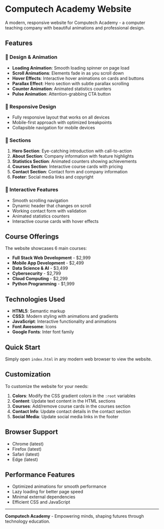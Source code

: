 # Computech Academy Website

A modern, responsive website for Computech Academy - a computer teaching company with beautiful animations and professional design.

## Features

### 🎨 Design & Animation
- **Loading Animation**: Smooth loading spinner on page load
- **Scroll Animations**: Elements fade in as you scroll down
- **Hover Effects**: Interactive hover animations on cards and buttons
- **Parallax Effect**: Hero section with subtle parallax scrolling
- **Counter Animation**: Animated statistics counters
- **Pulse Animation**: Attention-grabbing CTA button

### 📱 Responsive Design
- Fully responsive layout that works on all devices
- Mobile-first approach with optimized breakpoints
- Collapsible navigation for mobile devices

### 🎯 Sections
1. **Hero Section**: Eye-catching introduction with call-to-action
2. **About Section**: Company information with feature highlights
3. **Statistics Section**: Animated counters showing achievements
4. **Courses Section**: Interactive course cards with pricing
5. **Contact Section**: Contact form and company information
6. **Footer**: Social media links and copyright

### 🚀 Interactive Features
- Smooth scrolling navigation
- Dynamic header that changes on scroll
- Working contact form with validation
- Animated statistics counters
- Interactive course cards with hover effects

## Course Offerings

The website showcases 6 main courses:
- **Full Stack Web Development** - $2,999
- **Mobile App Development** - $2,499
- **Data Science & AI** - $3,499
- **Cybersecurity** - $2,799
- **Cloud Computing** - $2,299
- **Python Programming** - $1,999

## Technologies Used

- **HTML5**: Semantic markup
- **CSS3**: Modern styling with animations and gradients
- **JavaScript**: Interactive functionality and animations
- **Font Awesome**: Icons
- **Google Fonts**: Inter font family

## Quick Start

Simply open `index.html` in any modern web browser to view the website.

## Customization

To customize the website for your needs:

1. **Colors**: Modify the CSS gradient colors in the `:root` variables
2. **Content**: Update text content in the HTML sections
3. **Courses**: Add/remove course cards in the courses section
4. **Contact Info**: Update contact details in the contact section
5. **Social Media**: Update social media links in the footer

## Browser Support

- Chrome (latest)
- Firefox (latest)
- Safari (latest)
- Edge (latest)

## Performance Features

- Optimized animations for smooth performance
- Lazy loading for better page speed
- Minimal external dependencies
- Efficient CSS and JavaScript

---

**Computech Academy** - Empowering minds, shaping futures through technology education.